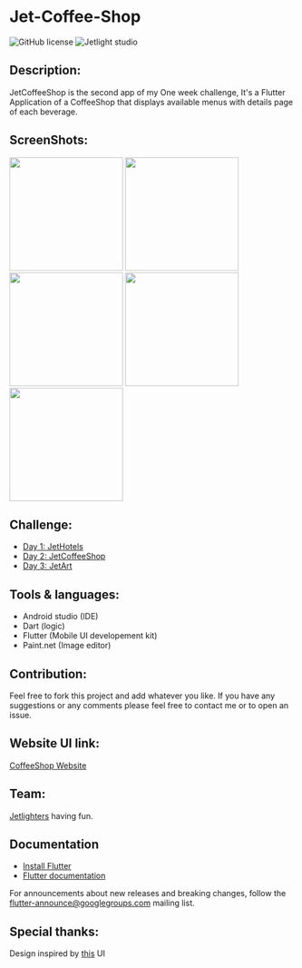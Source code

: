 # Jet-Coffee-Shop

![GitHub license](https://img.shields.io/github/license/Mohammed-Benotmane/Tower-Defense-Game.svg)
![Jetlight studio](https://img.shields.io/badge/Made%20by-Jetlight%20studio-blue.svg?color=082544)

## Description:

JetCoffeeShop is the second app of my One week challenge, It's a Flutter Application of a CoffeeShop that displays available menus with details page of each beverage.

## ScreenShots:

<img src="screenshots/s1.jpg" width="200" /> <img src="screenshots/s2.jpg" width="200" /> <img src="screenshots/s3.jpg" width="200" /> <img src="screenshots/s4.jpg" width="200" /> <img src="screenshots/s5.jpg" width="200" />

## Challenge:
* [Day 1: JetHotels](https://github.com/Mohammed-Benotmane/Jet-Hotels)
* [Day 2: JetCoffeeShop](https://github.com/Mohammed-Benotmane/Jet-Coffee-Shop)
* [Day 3: JetArt](https://github.com/Mohammed-Benotmane/Jet-Art)

## Tools & languages:
* Android studio (IDE)
* Dart (logic)
* Flutter (Mobile UI developement kit)
* Paint.net (Image editor)

## Contribution:
Feel free to fork this project and add whatever you like. If you have any suggestions or any comments please feel free to contact me or to open an issue.

## Website UI link:
[CoffeeShop Website](https://github.com/Abir-Bouhriz/Coffee-Shop-Website)

## Team:
[Jetlighters](https://github.com/JetLightStudio) having fun.

## Documentation
* [Install Flutter](https://flutter.dev/get-started/)
* [Flutter documentation](https://flutter.dev/docs)

For announcements about new releases and breaking changes, follow the
[flutter-announce@googlegroups.com](https://groups.google.com/forum/#!forum/flutter-announce)
mailing list.

## Special thanks:
Design inspired by [this](https://www.pinterest.com/pin/4714774597826824/) UI
